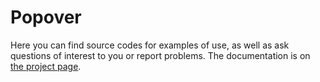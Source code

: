 # Popover

Here you can find source codes for examples of use, as well as ask questions of interest to you or report problems. The documentation is on [the project page](http://ivylab.space/popover).
